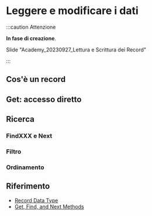 
# Leggere e modificare i dati

:::caution Attenzione

**In fase di creazione**.

Slide "Academy_20230927_Lettura e Scrittura dei Record"

:::

## Cos'è un record
<!-- Tipologia di accessi -->

## Get: accesso diretto

## Ricerca
### FindXXX e Next
### Filtro
### Ordinamento

## Riferimento
* [Record Data Type](https://learn.microsoft.com/it-it/dynamics365/business-central/dev-itpro/developer/methods-auto/record/record-data-type)
* [Get, Find, and Next Methods](https://learn.microsoft.com/it-it/dynamics365/business-central/dev-itpro/developer/devenv-get-find-and-next-methods)
